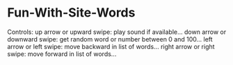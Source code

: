 Fun-With-Site-Words
===================

Controls:
up arrow or upward swipe: play sound if available...
down arrow or downward swipe: get random word or number between 0 and 100...
left arrow or left swipe: move backward in list of words...
right arrow or right swipe: move forward in list of words...